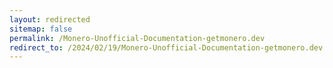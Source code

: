 ```yaml
---
layout: redirected
sitemap: false
permalink: /Monero-Unofficial-Documentation-getmonero.dev
redirect_to: /2024/02/19/Monero-Unofficial-Documentation-getmonero.dev
---
```

